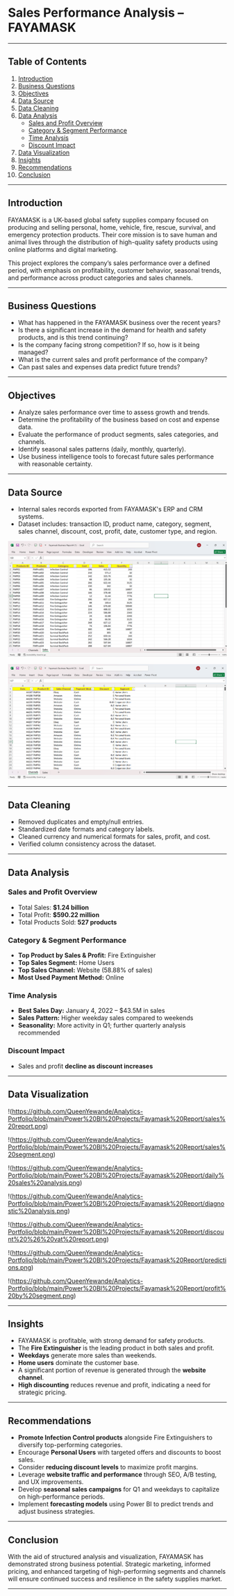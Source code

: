 # Sales Performance Analysis – FAYAMASK
---
## Table of Contents

1. [Introduction](#introduction)
2. [Business Questions](#business-questions)
3. [Objectives](#objectives)
4. [Data Source](#data-source)
5. [Data Cleaning](#data-cleaning)
6. [Data Analysis](#data-analysis)
   - [Sales and Profit Overview](#sales-and-profit-overview)
   - [Category & Segment Performance](#category--segment-performance)
   - [Time Analysis](#time-analysis)
   - [Discount Impact](#discount-impact)
7. [Data Visualization](#data-visualization)
8. [Insights](#insights)
9. [Recommendations](#recommendations)
10. [Conclusion](#conclusion)
    
---
##  Introduction

FAYAMASK is a UK-based global safety supplies company focused on producing and selling personal, home, vehicle, fire, rescue, survival, and emergency protection products. Their core mission is to save human and animal lives through the distribution of high-quality safety products using online platforms and digital marketing.

This project explores the company’s sales performance over a defined period, with emphasis on profitability, customer behavior, seasonal trends, and performance across product categories and sales channels.

---

## Business Questions

- What has happened in the FAYAMASK business over the recent years?
- Is there a significant increase in the demand for health and safety products, and is this trend continuing?
- Is the company facing strong competition? If so, how is it being managed?
- What is the current sales and profit performance of the company?
- Can past sales and expenses data predict future trends?

---

## Objectives

- Analyze sales performance over time to assess growth and trends.
- Determine the profitability of the business based on cost and expense data.
- Evaluate the performance of product segments, sales categories, and channels.
- Identify seasonal sales patterns (daily, monthly, quarterly).
- Use business intelligence tools to forecast future sales performance with reasonable certainty.

---

## Data Source

- Internal sales records exported from FAYAMASK's ERP and CRM systems.
- Dataset includes: transaction ID, product name, category, segment, sales channel, discount, cost, profit, date, customer type, and region.

![Dataset Preview](https://github.com/QueenYewande/Analytics-Portfolio/blob/main/Power%20BI%20Projects/Fayamask%20Report/raw%20file%20-%20sales.png)

![Dataset Preview](https://github.com/QueenYewande/Analytics-Portfolio/blob/main/Power%20BI%20Projects/Fayamask%20Report/raw%20file-channel.png)

---

##  Data Cleaning

- Removed duplicates and empty/null entries.
- Standardized date formats and category labels.
- Cleaned currency and numerical formats for sales, profit, and cost.
- Verified column consistency across the dataset.

---

##  Data Analysis

### Sales and Profit Overview
- Total Sales: **$1.24 billion**
- Total Profit: **$590.22 million**
- Total Products Sold: **527 products**

###  Category & Segment Performance
- **Top Product by Sales & Profit:** Fire Extinguisher
- **Top Sales Segment:** Home Users
- **Top Sales Channel:** Website (58.88% of sales)
- **Most Used Payment Method:** Online

###  Time Analysis
- **Best Sales Day:** January 4, 2022 – $43.5M in sales
- **Sales Pattern:** Higher weekday sales compared to weekends
- **Seasonality:** More activity in Q1; further quarterly analysis recommended

###  Discount Impact
- Sales and profit **decline as discount increases**

---

## Data Visualization

!(https://github.com/QueenYewande/Analytics-Portfolio/blob/main/Power%20BI%20Projects/Fayamask%20Report/sales%20report.png)

!(https://github.com/QueenYewande/Analytics-Portfolio/blob/main/Power%20BI%20Projects/Fayamask%20Report/sales%20segment.png)

!(https://github.com/QueenYewande/Analytics-Portfolio/blob/main/Power%20BI%20Projects/Fayamask%20Report/daily%20sales%20analysis.png)

!(https://github.com/QueenYewande/Analytics-Portfolio/blob/main/Power%20BI%20Projects/Fayamask%20Report/diagnostic%20analysis.png)

!(https://github.com/QueenYewande/Analytics-Portfolio/blob/main/Power%20BI%20Projects/Fayamask%20Report/discount%20%26%20vat%20report.png)

!(https://github.com/QueenYewande/Analytics-Portfolio/blob/main/Power%20BI%20Projects/Fayamask%20Report/predictions.png)

!(https://github.com/QueenYewande/Analytics-Portfolio/blob/main/Power%20BI%20Projects/Fayamask%20Report/profit%20by%20segment.png)



---

## Insights

- FAYAMASK is profitable, with strong demand for safety products.
- The **Fire Extinguisher** is the leading product in both sales and profit.
- **Weekdays** generate more sales than weekends.
- **Home users** dominate the customer base.
- A significant portion of revenue is generated through the **website channel**.
- **High discounting** reduces revenue and profit, indicating a need for strategic pricing.

---

##  Recommendations

- **Promote Infection Control products** alongside Fire Extinguishers to diversify top-performing categories.
- Encourage **Personal Users** with targeted offers and discounts to boost sales.
- Consider **reducing discount levels** to maximize profit margins.
- Leverage **website traffic and performance** through SEO, A/B testing, and UX improvements.
- Develop **seasonal sales campaigns** for Q1 and weekdays to capitalize on high-performance periods.
- Implement **forecasting models** using Power BI to predict trends and adjust business strategies.

---

## Conclusion

With the aid of structured analysis and visualization, FAYAMASK has demonstrated strong business potential. Strategic marketing, informed pricing, and enhanced targeting of high-performing segments and channels will ensure continued success and resilience in the safety supplies market.

---
